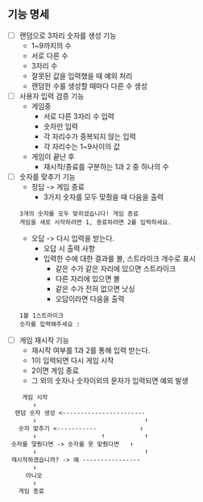 ## 기능 명세

- [ ]  랜덤으로 3자리 숫자를 생성 기능
    - 1~9까지의 수
    - 서로 다른 수
    - 3자리 수
    - 잘못된 값을 입력했을 때 예외 처리
    - 랜덤한 수를 생성할 때마다 다른 수 생성
- [ ]  사용자 입력 검증 기능
    - 게임중
      - 서로 다른 3자리 수 입력
      - 숫자만 입력
      - 각 자리수가 중복되지 않는 입력
      - 각 자리수는 1~9사이의 값
    - 게임이 끝난 후
      -  재시작/종료를 구분하는 1과 2 중 하나의 수
- [ ]  숫자를 맞추기 기능
    - 정답 -> 게임 종료
      - 3가지 숫자를 모두 맞췄을 때 다음을 출력
    ```text
    3개의 숫자를 모두 맞히셨습니다! 게임 종료
    게임을 새로 시작하려면 1, 종료하려면 2를 입력하세요.
    ```
   - 오답 -> 다시 입력을 받는다.
     - 오답 시 출력 사항
     - 입력한 수에 대한 결과를 볼, 스트라이크 개수로 표시
       - 같은 수가 같은 자리에 있으면 스트라이크
       - 다른 자리에 있으면 볼
       - 같은 수가 전혀 없으면 낫싱
       - 오답이라면 다음을 출력
   ```text
   1볼 1스트라이크
   숫자를 입력해주세요 :
   ```
- [ ]  게임 재시작 기능
    - 재시작 여부를 1과 2를 통해 입력 받는다.
    - 1이 입력되면 다시 게임 시작
    - 2이면 게임 종료
    - 그 외의 숫자나 숫자이외의 문자가 입력되면 예외 발생


```text
    게임 시작
       ↓  
  랜덤 숫자 생성 <-----------------------
       ↓                              ↑
   숫자 맞추기 <-----------            ↑
       ↓                  ↑           ↑
 숫자를 맟췄다면 -> 숫자를 못 맞췄다면   ↑
       ↓                              ↑
 재시작하겠습니까? -> 예 ----------------
       ↓
     아니오
       ↓
   게임 종료
```
